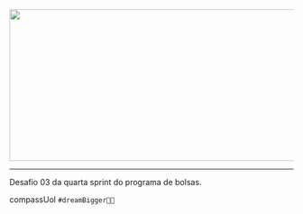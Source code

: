 <img height="270" width="1700" src="https://user-images.githubusercontent.com/82064724/150544881-4ae03644-563b-428d-b7fd-9c6642734f6e.png">

---

Desafio 03 da quarta sprint do programa de bolsas.

compassUol `#dreamBigger🚀🧡`
